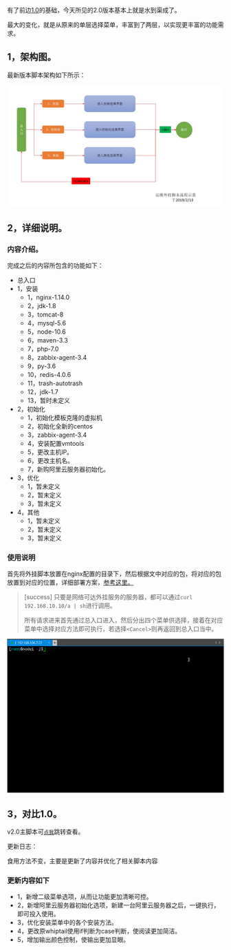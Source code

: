 有了前边[1.0](https://github.com/eryajf/shellabout/blob/master/yunweiwaigua.sh "1.0")的基础，今天所见的2.0版本基本上就是水到渠成了。

最大的变化，就是从原来的单层选择菜单，丰富到了两层，以实现更丰富的功能需求。

## 1，架构图。

最新版本脚本架构如下所示：

![运维外挂2.0版本架构草图](https://raw.githubusercontent.com/eryajf/t/master/img20190517103350.jpg "运维外挂2.0版本架构草图")


## 2，详细说明。

### 内容介绍。

完成之后的内容所包含的功能如下：

- 总入口
 - 1，安装
   - 1，nginx-1.14.0
   - 2，jdk-1.8
   - 3，tomcat-8
   - 4，mysql-5.6
   - 5，node-10.6
   - 6，maven-3.3
   - 7，php-7.0
   - 8，zabbix-agent-3.4
   - 9，py-3.6
   - 10，redis-4.0.6
   - 11，trash-autotrash
   - 12，jdk-1.7
   - 13，暂时未定义
 - 2，初始化
   - 1，初始化模板克隆的虚拟机
   - 2，初始化全新的centos
   - 3，zabbix-agent-3.4
   - 4，安装配置vmtools
   - 5，更改主机IP。
   - 6，更改主机名。
   - 7，新购阿里云服务器初始化。
 - 3，优化
   - 1，暂未定义
   - 2，暂未定义
   - 3，暂未定义
 - 4，其他
   - 1，暂未定义
   - 2，暂未定义
   - 3，暂未定义

### 使用说明

首先将外挂脚本放置在nginx配置的目录下，然后根据文中对应的包，将对应的包放置到对应的位置，详细部署方案，[参考这里。](http://www.eryajf.net/1395.html "参考这里。")

>[success] 只要是网络可达外挂服务的服务器，都可以通过`curl 192.168.10.10/a | sh`进行调用。
>
>所有请求进来首先通过总入口进入，然后分出四个菜单供选择，接着在对应菜单中选择对应方法即可执行，若选择`<Cancel>`则再返回到总入口当中。

![](https://raw.githubusercontent.com/eryajf/t/master/img/GIF.gif)


## 3，对比1.0。

v2.0主脚本可[`点我`](https://github.com/eryajf/magic-of-sysuse-scripts/blob/master/a)跳转查看。

更新日志：

食用方法不变，主要是更新了内容并优化了相关脚本内容

### 更新内容如下
- 1，新增二级菜单选项，从而让功能更加清晰可控。
- 2，新增阿里云服务器初始化选项，新建一台阿里云服务器之后，一键执行，即可投入使用。
- 3，优化安装菜单中的各个安装方法。
- 4，更改原whiptail使用if判断为case判断，使阅读更加简洁。
- 5，增加输出颜色控制，使输出更加显眼。
